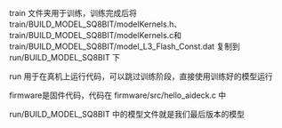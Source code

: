 
train 文件夹用于训练，训练完成后将 train/BUILD_MODEL_SQ8BIT/modelKernels.h、train/BUILD_MODEL_SQ8BIT/modelKernels.c和train/BUILD_MODEL_SQ8BIT/model_L3_Flash_Const.dat 复制到 run/BUILD_MODEL_SQ8BIT 下

run 用于在真机上运行代码，可以跳过训练阶段，直接使用训练好的模型运行

firmware是固件代码，代码在 firmware/src/hello_aideck.c 中

run/BUILD_MODEL_SQ8BIT 中的模型文件就是我们最后版本的模型
